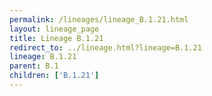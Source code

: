 ```yaml
---
permalink: /lineages/lineage_B.1.21.html
layout: lineage_page
title: Lineage B.1.21
redirect_to: ../lineage.html?lineage=B.1.21
lineage: B.1.21
parent: B.1
children: ['B.1.21']
---
```

